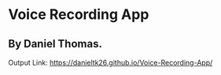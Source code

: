 # Voice Recording App 
## By Daniel Thomas.
Output Link: https://danieltk26.github.io/Voice-Recording-App/
